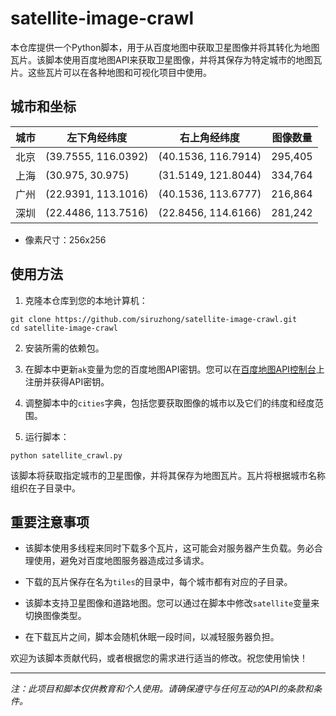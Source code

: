 # satellite-image-crawl

本仓库提供一个Python脚本，用于从百度地图中获取卫星图像并将其转化为地图瓦片。该脚本使用百度地图API来获取卫星图像，并将其保存为特定城市的地图瓦片。这些瓦片可以在各种地图和可视化项目中使用。

## 城市和坐标

| 城市       | 左下角经纬度          | 右上角经纬度          | 图像数量   |
|------------|-----------------------|-----------------------|------------|
| 北京       | (39.7555, 116.0392)   | (40.1536, 116.7914)   | 295,405    |
| 上海       | (30.975, 30.975)      | (31.5149, 121.8044)   | 334,764    |
| 广州       | (22.9391, 113.1016)   | (40.1536, 113.6777)   | 216,864    |
| 深圳       | (22.4486, 113.7516)   | (22.8456, 114.6166)   | 281,242    |

+ 像素尺寸：256x256

## 使用方法

1. 克隆本仓库到您的本地计算机：

```shell
git clone https://github.com/siruzhong/satellite-image-crawl.git
cd satellite-image-crawl
```

2. 安装所需的依赖包。

3. 在脚本中更新`ak`变量为您的百度地图API密钥。您可以在[百度地图API控制台](https://lbsyun.baidu.com/apiconsole/center#/home)上注册并获得API密钥。

4. 调整脚本中的`cities`字典，包括您要获取图像的城市以及它们的纬度和经度范围。

5. 运行脚本：

```shell
python satellite_crawl.py
```

该脚本将获取指定城市的卫星图像，并将其保存为地图瓦片。瓦片将根据城市名称组织在子目录中。

## 重要注意事项

- 该脚本使用多线程来同时下载多个瓦片，这可能会对服务器产生负载。务必合理使用，避免对百度地图服务器造成过多请求。

- 下载的瓦片保存在名为`tiles`的目录中，每个城市都有对应的子目录。

- 该脚本支持卫星图像和道路地图。您可以通过在脚本中修改`satellite`变量来切换图像类型。

- 在下载瓦片之间，脚本会随机休眠一段时间，以减轻服务器负担。

欢迎为该脚本贡献代码，或者根据您的需求进行适当的修改。祝您使用愉快！

---
*注：此项目和脚本仅供教育和个人使用。请确保遵守与任何互动的API的条款和条件。*